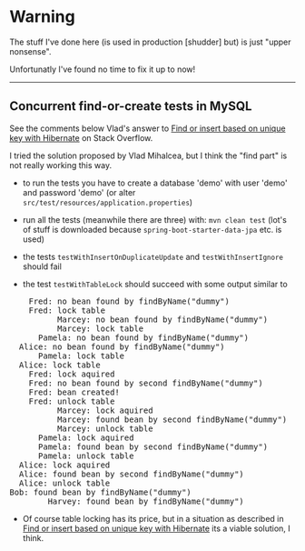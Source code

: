 # Warning

The stuff I've done here (is used in production [shudder] but) is just "upper nonsense".

Unfortunatly I've found no time to fix it up to now!

<hr>

## Concurrent find-or-create tests in MySQL

See the comments below Vlad's answer to
[Find or insert based on unique key with Hibernate](https://stackoverflow.com/questions/5022812/find-or-insert-based-on-unique-key-with-hibernate/47095145#47095145)
on Stack Overflow.

I tried the solution proposed by Vlad Mihalcea, but I think the "find part"
is not really working this way.

* to run the tests you have to create a database 'demo' with user 'demo' and password 'demo'
(or alter `src/test/resources/application.properties`)

* run all the tests (meanwhile there are three) with: `mvn clean test`
(lot's of stuff is downloaded because `spring-boot-starter-data-jpa` etc. is used)

* the tests `testWithInsertOnDuplicateUpdate` and `testWithInsertIgnore` should fail

* the test `testWithTableLock` should succeed with some output similar to

<pre>
    Fred: no bean found by findByName("dummy")
    Fred: lock table
          Marcey: no bean found by findByName("dummy")
          Marcey: lock table
      Pamela: no bean found by findByName("dummy")
  Alice: no bean found by findByName("dummy")
      Pamela: lock table
  Alice: lock table
    Fred: lock aquired
    Fred: no bean found by second findByName("dummy")
    Fred: bean created!
    Fred: unlock table
          Marcey: lock aquired
          Marcey: found bean by second findByName("dummy")
          Marcey: unlock table
      Pamela: lock aquired
      Pamela: found bean by second findByName("dummy")
      Pamela: unlock table
  Alice: lock aquired
  Alice: found bean by second findByName("dummy")
  Alice: unlock table
Bob: found bean by findByName("dummy")
        Harvey: found bean by findByName("dummy")
</pre>

* Of course table locking has its price, but in a situation as described in
[Find or insert based on unique key with Hibernate](https://stackoverflow.com/questions/5022812/find-or-insert-based-on-unique-key-with-hibernate/47095145#47095145)
its a viable solution, I think.
